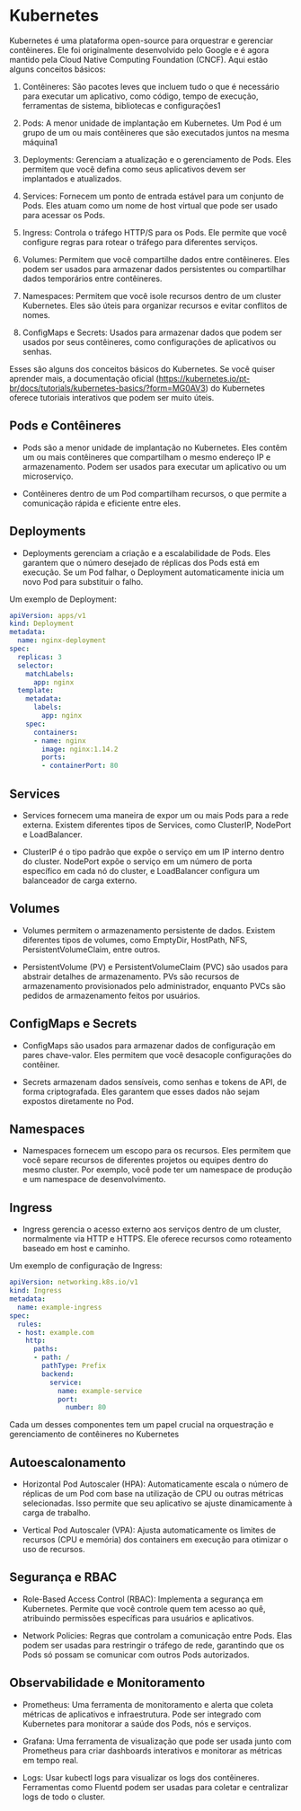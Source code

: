 # Kubernetes

Kubernetes é uma plataforma open-source para orquestrar e gerenciar contêineres. Ele foi originalmente desenvolvido pelo Google e é agora mantido pela Cloud Native Computing Foundation (CNCF). Aqui estão alguns conceitos básicos:

1. Contêineres: São pacotes leves que incluem tudo o que é necessário para executar um aplicativo, como código, tempo de execução, ferramentas de sistema, bibliotecas e configurações1


2. Pods: A menor unidade de implantação em Kubernetes. Um Pod é um grupo de um ou mais contêineres que são executados juntos na mesma máquina1

3. Deployments: Gerenciam a atualização e o gerenciamento de Pods. Eles permitem que você defina como seus aplicativos devem ser implantados e atualizados.

4. Services: Fornecem um ponto de entrada estável para um conjunto de Pods. Eles atuam como um nome de host virtual que pode ser usado para acessar os Pods.

5. Ingress: Controla o tráfego HTTP/S para os Pods. Ele permite que você configure regras para rotear o tráfego para diferentes serviços.

6. Volumes: Permitem que você compartilhe dados entre contêineres. Eles podem ser usados para armazenar dados persistentes ou compartilhar dados temporários entre contêineres.

7. Namespaces: Permitem que você isole recursos dentro de um cluster Kubernetes. Eles são úteis para organizar recursos e evitar conflitos de nomes.

8. ConfigMaps e Secrets: Usados para armazenar dados que podem ser usados por seus contêineres, como configurações de aplicativos ou senhas.

Esses são alguns dos conceitos básicos do Kubernetes. Se você quiser aprender mais, a documentação oficial (https://kubernetes.io/pt-br/docs/tutorials/kubernetes-basics/?form=MG0AV3) do Kubernetes oferece tutoriais interativos que podem ser muito úteis.

## Pods e Contêineres

* Pods são a menor unidade de implantação no Kubernetes. Eles contêm um ou mais contêineres que compartilham o mesmo endereço IP e armazenamento. Podem ser usados para executar um aplicativo ou um microserviço.

* Contêineres dentro de um Pod compartilham recursos, o que permite a comunicação rápida e eficiente entre eles.

## Deployments
* Deployments gerenciam a criação e a escalabilidade de Pods. Eles garantem que o número desejado de réplicas dos Pods está em execução. Se um Pod falhar, o Deployment automaticamente inicia um novo Pod para substituir o falho.

Um exemplo de Deployment:

```yml
apiVersion: apps/v1
kind: Deployment
metadata:
  name: nginx-deployment
spec:
  replicas: 3
  selector:
    matchLabels:
      app: nginx
  template:
    metadata:
      labels:
        app: nginx
    spec:
      containers:
      - name: nginx
        image: nginx:1.14.2
        ports:
        - containerPort: 80
```


## Services

* Services fornecem uma maneira de expor um ou mais Pods para a rede externa. Existem diferentes tipos de Services, como ClusterIP, NodePort e LoadBalancer.

* ClusterIP é o tipo padrão que expõe o serviço em um IP interno dentro do cluster. NodePort expõe o serviço em um número de porta específico em cada nó do cluster, e LoadBalancer configura um balanceador de carga externo.

## Volumes
* Volumes permitem o armazenamento persistente de dados. Existem diferentes tipos de volumes, como EmptyDir, HostPath, NFS, PersistentVolumeClaim, entre outros.

* PersistentVolume (PV) e PersistentVolumeClaim (PVC) são usados para abstrair detalhes de armazenamento. PVs são recursos de armazenamento provisionados pelo administrador, enquanto PVCs são pedidos de armazenamento feitos por usuários.

## ConfigMaps e Secrets
* ConfigMaps são usados para armazenar dados de configuração em pares chave-valor. Eles permitem que você desacople configurações do contêiner.

* Secrets armazenam dados sensíveis, como senhas e tokens de API, de forma criptografada. Eles garantem que esses dados não sejam expostos diretamente no Pod.

## Namespaces
* Namespaces fornecem um escopo para os recursos. Eles permitem que você separe recursos de diferentes projetos ou equipes dentro do mesmo cluster. Por exemplo, você pode ter um namespace de produção e um namespace de desenvolvimento.

## Ingress
* Ingress gerencia o acesso externo aos serviços dentro de um cluster, normalmente via HTTP e HTTPS. Ele oferece recursos como roteamento baseado em host e caminho.

Um exemplo de configuração de Ingress:

```yml
apiVersion: networking.k8s.io/v1
kind: Ingress
metadata:
  name: example-ingress
spec:
  rules:
  - host: example.com
    http:
      paths:
      - path: /
        pathType: Prefix
        backend:
          service:
            name: example-service
            port:
              number: 80
```

Cada um desses componentes tem um papel crucial na orquestração e gerenciamento de contêineres no Kubernetes


## Autoescalonamento
* Horizontal Pod Autoscaler (HPA): Automaticamente escala o número de réplicas de um Pod com base na utilização de CPU ou outras métricas selecionadas. Isso permite que seu aplicativo se ajuste dinamicamente à carga de trabalho.

* Vertical Pod Autoscaler (VPA): Ajusta automaticamente os limites de recursos (CPU e memória) dos containers em execução para otimizar o uso de recursos.

## Segurança e RBAC
* Role-Based Access Control (RBAC): Implementa a segurança em Kubernetes. Permite que você controle quem tem acesso ao quê, atribuindo permissões específicas para usuários e aplicativos.

* Network Policies: Regras que controlam a comunicação entre Pods. Elas podem ser usadas para restringir o tráfego de rede, garantindo que os Pods só possam se comunicar com outros Pods autorizados.


## Observabilidade e Monitoramento
* Prometheus: Uma ferramenta de monitoramento e alerta que coleta métricas de aplicativos e infraestrutura. Pode ser integrado com Kubernetes para monitorar a saúde dos Pods, nós e serviços.

* Grafana: Uma ferramenta de visualização que pode ser usada junto com Prometheus para criar dashboards interativos e monitorar as métricas em tempo real.

* Logs: Usar kubectl logs para visualizar os logs dos contêineres. Ferramentas como Fluentd podem ser usadas para coletar e centralizar logs de todo o cluster.